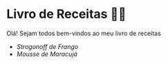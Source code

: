 # Livro de Receitas :man_cook:

Olá! Sejam todos bem-vindos ao meu livro de receitas

* _Strogonoff de Frango_
* _Mousse de Maracujá_
